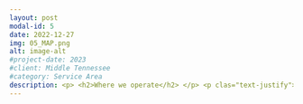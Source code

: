 ```yaml
---
layout: post
modal-id: 5
date: 2022-12-27
img: 05_MAP.png
alt: image-alt
#project-date: 2023
#client: Middle Tennessee
#category: Service Area
description: <p> <h2>Where we operate</h2> </p> <p clas="text-justify">Our current Service Area is a 40-mile radius around Nashville within the borders of Tenessee. Travel Fees help us recoup costs for fuel, insurance, vehicle maintenance, tires, & the technician's time. The current rate for 2024 is $1.50/mile round trip.</p> <p> <h3>Service Area</h3> </p> <img class="img-responsive img-centered" src="/assets/TN-service-map_1.png"> <p>Anything outside our Service Area is by appointment only and incurs a $2.00/mile round-trip Travel Fee.</p>
---
```

